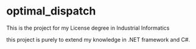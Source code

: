 # optimal_dispatch
This is the project for my License degree in Industrial Informatics


this project is purely to extend my knowledge in .NET framework and C#.
